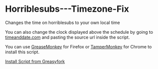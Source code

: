 # Horriblesubs---Timezone-Fix
Changes the time on horriblesubs to your own local time

You can also change the clock displayed above the schedule by going to [timeanddate.com](https://www.timeanddate.com/clocks/free.html) and pasting the source url inside the script.

You can use [GreaseMonkey](https://addons.mozilla.org/nl/firefox/addon/greasemonkey/) for Firefox 
or [TamperMonkey](https://chrome.google.com/webstore/detail/tampermonkey/dhdgffkkebhmkfjojejmpbldmpobfkfo) for Chrome to install this script.

[Install Script from Greasyfork](https://greasyfork.org/nl/scripts/12650-horriblesubs-time-zone-fix)

